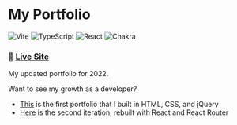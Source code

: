 # My Portfolio

![Vite](https://img.shields.io/badge/vite-%23646CFF.svg?style=for-the-badge&logo=vite&logoColor=white)
![TypeScript](https://img.shields.io/badge/typescript-%23007ACC.svg?style=for-the-badge&logo=typescript&logoColor=white)
![React](https://img.shields.io/badge/react-%2320232a.svg?style=for-the-badge&logo=react&logoColor=%2361DAFB)
![Chakra](https://img.shields.io/badge/chakra-%234ED1C5.svg?style=for-the-badge&logo=chakraui&logoColor=white)

### 🔗 [Live Site](https://www.portfolio.jthefox.com/)

My updated portfolio for 2022.

Want to see my growth as a developer?
- [This](https://github.com/jthefox/portfolio-original) is the first portfolio that I built in HTML, CSS, and jQuery
- [Here](https://github.com/JtheFox/react-portfolio) is the second iteration, rebuilt with React and React Router